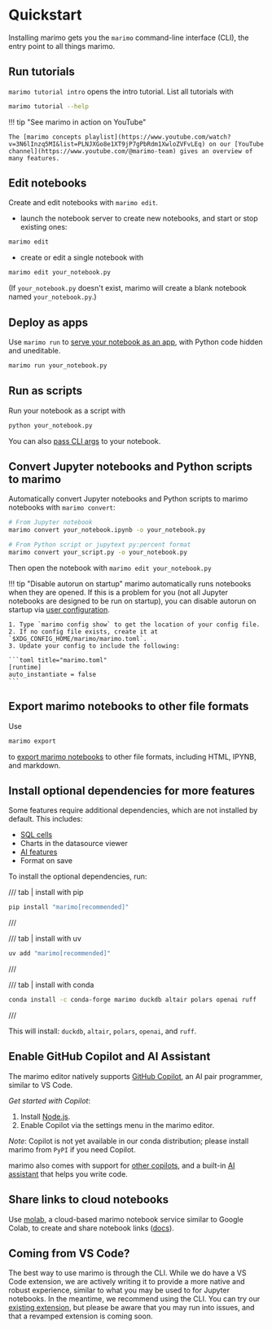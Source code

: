 # Quickstart

Installing marimo gets you the `marimo` command-line interface (CLI), the entry
point to all things marimo.

## Run tutorials

`marimo tutorial intro` opens the intro tutorial. List all tutorials with

```bash
marimo tutorial --help
```

!!! tip "See marimo in action on YouTube"

    The [marimo concepts playlist](https://www.youtube.com/watch?v=3N6lInzq5MI&list=PLNJXGo8e1XT9jP7gPbRdm1XwloZVFvLEq) on our [YouTube channel](https://www.youtube.com/@marimo-team) gives an overview of many features.

## Edit notebooks

Create and edit notebooks with `marimo edit`.

- launch the notebook server to create new notebooks,
  and start or stop existing ones:

```bash
marimo edit
```

- create or edit a single notebook with

```bash
marimo edit your_notebook.py
```

(If `your_notebook.py` doesn't exist, marimo will create a blank notebook
named `your_notebook.py`.)

## Deploy as apps

Use `marimo run` to [serve your notebook as an app](../guides/apps.md), with
Python code hidden and uneditable.

```bash
marimo run your_notebook.py
```

## Run as scripts

Run your notebook as a script with

```python
python your_notebook.py
```

You can also [pass CLI args](../guides/scripts.md) to your notebook.

## Convert Jupyter notebooks and Python scripts to marimo

Automatically convert Jupyter notebooks and Python scripts to marimo notebooks with `marimo convert`:

```bash
# From Jupyter notebook
marimo convert your_notebook.ipynb -o your_notebook.py

# From Python script or jupytext py:percent format
marimo convert your_script.py -o your_notebook.py
```

Then open the notebook with `marimo edit your_notebook.py`

!!! tip "Disable autorun on startup"
    marimo automatically runs notebooks when they are opened. If this
    is a problem for you (not all Jupyter notebooks are designed to be run on
    startup), you can disable autorun on startup via [user configuration](../guides/configuration/runtime_configuration.md).

    1. Type `marimo config show` to get the location of your config file.
    2. If no config file exists, create it at `$XDG_CONFIG_HOME/marimo/marimo.toml`.
    3. Update your config to include the following:

    ```toml title="marimo.toml"
    [runtime]
    auto_instantiate = false
    ```

## Export marimo notebooks to other file formats

Use

```bash
marimo export
```

to [export marimo notebooks](../guides/exporting.md) to other file formats,
including HTML, IPYNB, and markdown.

## Install optional dependencies for more features

Some features require additional dependencies, which are not installed by default. This includes:

- [SQL cells](../guides/working_with_data/sql.md)
- Charts in the datasource viewer
- [AI features](../guides/editor_features/ai_completion.md)
- Format on save

To install the optional dependencies, run:

/// tab | install with pip

```bash
pip install "marimo[recommended]"
```

///

/// tab | install with uv

```bash
uv add "marimo[recommended]"
```

///

/// tab | install with conda

```bash
conda install -c conda-forge marimo duckdb altair polars openai ruff
```

///

This will install: `duckdb`, `altair`, `polars`, `openai`, and `ruff`.

## Enable GitHub Copilot and AI Assistant

The marimo editor natively supports [GitHub Copilot](https://copilot.github.com/),
an AI pair programmer, similar to VS Code.

_Get started with Copilot_:

1. Install [Node.js](https://nodejs.org/en/download).
2. Enable Copilot via the settings menu in the marimo editor.

_Note_: Copilot is not yet available in our conda distribution; please install
marimo from `PyPI` if you need Copilot.

marimo also comes with support for [other copilots](../guides/editor_features/ai_completion.md#custom-copilots),
and a built-in [AI assistant](../guides/editor_features/ai_completion.md) that helps you write code.

## Share links to cloud notebooks

Use [molab](https://molab.marimo.io/notebooks), a cloud-based marimo notebook
service similar to Google Colab, to create and share notebook links
([docs](../guides/molab.md)).

## Coming from VS Code?

The best way to use marimo is through the CLI. While we do have a VS Code extension,
we are actively writing it to provide a more native and robust experience, similar
to what you may be used to for Jupyter notebooks. In the meantime, we recommend using
the CLI. You can try our [existing extension](
https://marketplace.visualstudio.com/items?itemName=marimo-team.vscode-marimo), but please
be aware that you may run into issues, and that a revamped extension is coming soon.
